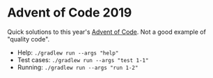 # Advent of Code 2019

Quick solutions to this year's [Advent of Code](https://adventofcode.com/2019). Not a good example of "quality code".

* Help: `./gradlew run --args "help"`
* Test cases: `./gradlew run --args "test 1-1"`
* Running: `./gradlew run --args "run 1-2"`
